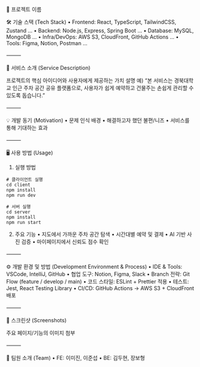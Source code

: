 📌 프로젝트 이름

🛠 기술 스택 (Tech Stack)
• Frontend: React, TypeScript, TailwindCSS, Zustand …
• Backend: Node.js, Express, Spring Boot …
• Database: MySQL, MongoDB …
• Infra/DevOps: AWS S3, CloudFront, GitHub Actions …
• Tools: Figma, Notion, Postman …

⸻

🚀 서비스 소개 (Service Description)

프로젝트의 핵심 아이디어와 사용자에게 제공하는 가치 설명
예) “본 서비스는 경북대학교 인근 주차 공간 공유 플랫폼으로, 사용자가 쉽게 예약하고 건물주는 손쉽게 관리할 수 있도록 돕습니다.”

⸻

💡 개발 동기 (Motivation)
• 문제 인식 배경
• 해결하고자 했던 불편/니즈
• 서비스를 통해 기대하는 효과

⸻

🖥 사용 방법 (Usage)

1. 실행 방법

```
# 클라이언트 실행
cd client
npm install
npm run dev

# 서버 실행
cd server
npm install
npm run start
```

2. 주요 기능
   • 지도에서 가까운 주차 공간 탐색
   • 시간대별 예약 및 결제
   • AI 기반 사진 검증
   • 마이페이지에서 신뢰도 점수 확인

⸻

⚙️ 개발 환경 및 방법 (Development Environment & Process)
• IDE & Tools: VSCode, IntelliJ, GitHub
• 협업 도구: Notion, Figma, Slack
• Branch 전략: Git Flow (feature / develop / main)
• 코드 스타일: ESLint + Prettier 적용
• 테스트: Jest, React Testing Library
• CI/CD: GitHub Actions → AWS S3 + CloudFront 배포

⸻

📸 스크린샷 (Screenshots)

주요 페이지/기능의 이미지 첨부

⸻

👥 팀원 소개 (Team)
• FE: 이미진, 이준섭
• BE: 김두현, 장보형
